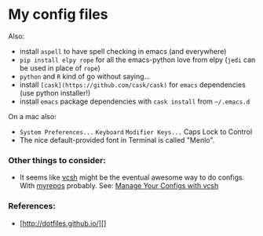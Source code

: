 # My config files

Also:

 * install `aspell` to have spell checking in emacs (and everywhere)
 * `pip install elpy rope` for all the emacs-python love from elpy (`jedi` can be used in place of `rope`)
 * `python` and `R` kind of go without saying...
 * install `[cask](https://github.com/cask/cask)` for `emacs` dependencies (use python installer!)
 * install `emacs` package dependencies with `cask install` from `~/.emacs.d`

On a mac also:

 * `System Preferences...` `Keyboard` `Modifier Keys...` Caps Lock to Control
 * The nice default-provided font in Terminal is called "Menlo".


### Other things to consider:

 * It seems like [vcsh][] might be the eventual awesome way to do
   configs. With [myrepos][] probably. See: [Manage Your Configs
   with vcsh][]


### References:

 * [http://dotfiles.github.io/][]


[KeyRemap4MacBook]: https://pqrs.org/macosx/keyremap4macbook/
[vcsh]: https://github.com/RichiH/vcsh
[myrepos]: http://myrepos.branchable.com/
[Manage Your Configs with vcsh]: http://www.linuxjournal.com/content/manage-your-configs-vcsh
[http://dotfiles.github.io/]: http://dotfiles.github.io/
